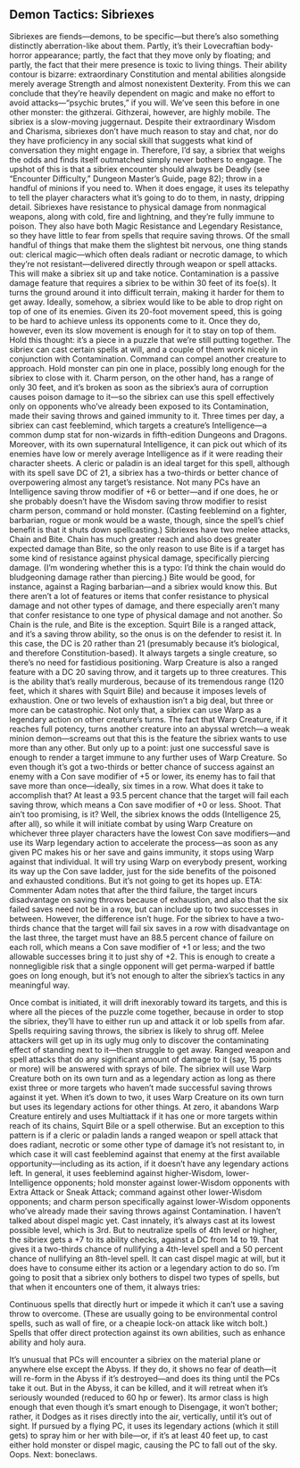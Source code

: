 ## Demon Tactics: Sibriexes

Sibriexes are fiends—demons, to be specific—but there’s also something distinctly aberration-like about them. Partly, it’s their Lovecraftian body-horror appearance; partly, the fact that they move only by floating; and partly, the fact that their mere presence is toxic to living things.
Their ability contour is bizarre: extraordinary Constitution and mental abilities alongside merely average Strength and almost nonexistent Dexterity. From this we can conclude that they’re heavily dependent on magic and make no effort to avoid attacks—“psychic brutes,” if you will. We’ve seen this before in one other monster: the githzerai. Githzerai, however, are highly mobile. The sibriex is a slow-moving juggernaut.
Despite their extraordinary Wisdom and Charisma, sibriexes don’t have much reason to stay and chat, nor do they have proficiency in any social skill that suggests what kind of conversation they might engage in. Therefore, I’d say, a sibriex that weighs the odds and finds itself outmatched simply never bothers to engage. The upshot of this is that a sibriex encounter should always be Deadly (see “Encounter Difficulty,” Dungeon Master’s Guide, page 82); throw in a handful of minions if you need to. When it does engage, it uses its telepathy to tell the player characters what it’s going to do to them, in nasty, dripping detail.
Sibriexes have resistance to physical damage from nonmagical weapons, along with cold, fire and lightning, and they’re fully immune to poison. They also have both Magic Resistance and Legendary Resistance, so they have little to fear from spells that require saving throws. Of the small handful of things that make them the slightest bit nervous, one thing stands out: clerical magic—which often deals radiant or necrotic damage, to which they’re not resistant—delivered directly through weapon or spell attacks. This will make a sibriex sit up and take notice.
Contamination is a passive damage feature that requires a sibriex to be within 30 feet of its foe(s). It turns the ground around it into difficult terrain, making it harder for them to get away. Ideally, somehow, a sibriex would like to be able to drop right on top of one of its enemies. Given its 20-foot movement speed, this is going to be hard to achieve unless its opponents come to it. Once they do, however, even its slow movement is enough for it to stay on top of them. Hold this thought: it’s a piece in a puzzle that we’re still putting together.
The sibriex can cast certain spells at will, and a couple of them work nicely in conjunction with Contamination. Command can compel another creature to approach. Hold monster can pin one in place, possibly long enough for the sibriex to close with it. Charm person, on the other hand, has a range of only 30 feet, and it’s broken as soon as the sibriex’s aura of corruption causes poison damage to it—so the sibriex can use this spell effectively only on opponents who’ve already been exposed to its Contamination, made their saving throws and gained immunity to it.
Three times per day, a sibriex can cast feeblemind, which targets a creature’s Intelligence—a common dump stat for non-wizards in fifth-edition Dungeons and Dragons. Moreover, with its own supernatural Intelligence, it can pick out which of its enemies have low or merely average Intelligence as if it were reading their character sheets. A cleric or paladin is an ideal target for this spell, although with its spell save DC of 21, a sibriex has a two-thirds or better chance of overpowering almost any target’s resistance. Not many PCs have an Intelligence saving throw modifier of +6 or better—and if one does, he or she probably doesn’t have the Wisdom saving throw modifier to resist charm person, command or hold monster. (Casting feeblemind on a fighter, barbarian, rogue or monk would be a waste, though, since the spell’s chief benefit is that it shuts down spellcasting.)
Sibriexes have two melee attacks, Chain and Bite. Chain has much greater reach and also does greater expected damage than Bite, so the only reason to use Bite is if a target has some kind of resistance against physical damage, specifically piercing damage. (I’m wondering whether this is a typo: I’d think the chain would do bludgeoning damage rather than piercing.) Bite would be good, for instance, against a Raging barbarian—and a sibriex would know this. But there aren’t a lot of features or items that confer resistance to physical damage and not other types of damage, and there especially aren’t many that confer resistance to one type of physical damage and not another. So Chain is the rule, and Bite is the exception.
Squirt Bile is a ranged attack, and it’s a saving throw ability, so the onus is on the defender to resist it. In this case, the DC is 20 rather than 21 (presumably because it’s biological, and therefore Constitution-based). It always targets a single creature, so there’s no need for fastidious positioning. Warp Creature is also a ranged feature with a DC 20 saving throw, and it targets up to three creatures. This is the ability that’s really murderous, because of its tremendous range (120 feet, which it shares with Squirt Bile) and because it imposes levels of exhaustion. One or two levels of exhaustion isn’t a big deal, but three or more can be catastrophic. Not only that, a sibriex can use Warp as a legendary action on other creature’s turns.
The fact that Warp Creature, if it reaches full potency, turns another creature into an abyssal wretch—a weak minion demon—screams out that this is the feature the sibriex wants to use more than any other. But only up to a point: just one successful save is enough to render a target immune to any further uses of Warp Creature. So even though it’s got a two-thirds or better chance of success against an enemy with a Con save modifier of +5 or lower, its enemy has to fail that save more than once—ideally, six times in a row. What does it take to accomplish that? At least a 93.5 percent chance that the target will fail each saving throw, which means a Con save modifier of +0 or less. Shoot. That ain’t too promising, is it?
Well, the sibriex knows the odds (Intelligence 25, after all), so while it will initiate combat by using Warp Creature on whichever three player characters have the lowest Con save modifiers—and use its Warp legendary action to accelerate the process—as soon as any given PC makes his or her save and gains immunity, it stops using Warp against that individual. It will try using Warp on everybody present, working its way up the Con save ladder, just for the side benefits of the poisoned and exhausted conditions. But it’s not going to get its hopes up.
ETA: Commenter Adam notes that after the third failure, the target incurs disadvantage on saving throws because of exhaustion, and also that the six failed saves need not be in a row, but can include up to two successes in between. However, the difference isn’t huge. For the sibriex to have a two-thirds chance that the target will fail six saves in a row with disadvantage on the last three, the target must have an 88.5 percent chance of failure on each roll, which means a Con save modifier of +1 or less; and the two allowable successes bring it to just shy of +2. This is enough to create a nonnegligible risk that a single opponent will get perma-warped if battle goes on long enough, but it’s not enough to alter the sibriex’s tactics in any meaningful way.

Once combat is initiated, it will drift inexorably toward its targets, and this is where all the pieces of the puzzle come together, because in order to stop the sibriex, they’ll have to either run up and attack it or lob spells from afar. Spells requiring saving throws, the sibriex is likely to shrug off. Melee attackers will get up in its ugly mug only to discover the contaminating effect of standing next to it—then struggle to get away. Ranged weapon and spell attacks that do any significant amount of damage to it (say, 15 points or more) will be answered with sprays of bile.
The sibriex will use Warp Creature both on its own turn and as a legendary action as long as there exist three or more targets who haven’t made successful saving throws against it yet. When it’s down to two, it uses Warp Creature on its own turn but uses its legendary actions for other things. At zero, it abandons Warp Creature entirely and uses Multiattack if it has one or more targets within reach of its chains, Squirt Bile or a spell otherwise. But an exception to this pattern is if a cleric or paladin lands a ranged weapon or spell attack that does radiant, necrotic or some other type of damage it’s not resistant to, in which case it will cast feeblemind against that enemy at the first available opportunity—including as its action, if it doesn’t have any legendary actions left.
In general, it uses feeblemind against higher-Wisdom, lower-Intelligence opponents; hold monster against lower-Wisdom opponents with Extra Attack or Sneak Attack; command against other lower-Wisdom opponents; and charm person specifically against lower-Wisdom opponents who’ve already made their saving throws against Contamination.
I haven’t talked about dispel magic yet. Cast innately, it’s always cast at its lowest possible level, which is 3rd. But to neutralize spells of 4th level or higher, the sibriex gets a +7 to its ability checks, against a DC from 14 to 19. That gives it a two-thirds chance of nullifying a 4th-level spell and a 50 percent chance of nullifying an 8th-level spell. It can cast dispel magic at will, but it does have to consume either its action or a legendary action to do so.
I’m going to posit that a sibriex only bothers to dispel two types of spells, but that when it encounters one of them, it always tries:

Continuous spells that directly hurt or impede it which it can’t use a saving throw to overcome. (These are usually going to be environmental control spells, such as wall of fire, or a cheapie lock-on attack like witch bolt.)
Spells that offer direct protection against its own abilities, such as enhance ability and holy aura.

It’s unusual that PCs will encounter a sibriex on the material plane or anywhere else except the Abyss. If they do, it shows no fear of death—it will re-form in the Abyss if it’s destroyed—and does its thing until the PCs take it out. But in the Abyss, it can be killed, and it will retreat when it’s seriously wounded (reduced to 60 hp or fewer). Its armor class is high enough that even though it’s smart enough to Disengage, it won’t bother; rather, it Dodges as it rises directly into the air, vertically, until it’s out of sight. If pursued by a flying PC, it uses its legendary actions (which it still gets) to spray him or her with bile—or, if it’s at least 40 feet up, to cast either hold monster or dispel magic, causing the PC to fall out of the sky. Oops.
Next: boneclaws.
